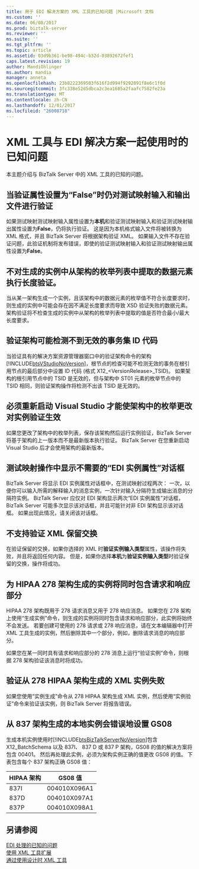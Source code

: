```yaml
---
title: 用于 EDI 解决方案的 XML 工具的已知问题 |Microsoft 文档
ms.custom: ''
ms.date: 06/08/2017
ms.prod: biztalk-server
ms.reviewer: ''
ms.suite: ''
ms.tgt_pltfrm: ''
ms.topic: article
ms.assetid: 03d9b361-be98-494c-b32d-03892672fef1
caps.latest.revision: 19
author: MandiOhlinger
ms.author: mandia
manager: anneta
ms.openlocfilehash: 23b8222369503f616f2d994f9292091f8e6c1f0d
ms.sourcegitcommit: 3fc338e52d5dbca2c3ea1685a2faafc7582fe23a
ms.translationtype: MT
ms.contentlocale: zh-CN
ms.lasthandoff: 12/01/2017
ms.locfileid: "26008718"
---
```

# <a name="known-issues-with-xml-tools-used-with-edi-solutions"></a>XML 工具与 EDI 解决方案一起使用时的已知问题
本主题介绍与 BizTalk Server 中的 XML 工具的已知的问题。  
  
## <a name="validation-of-test-map-input-and-output-file-still-occurs-when-the-validate-property-is-set-to-false"></a>当验证属性设置为“False”时仍对测试映射输入和输出文件进行验证  
 如果测试映射测试映射输入属性设置为**本机**和验证测试映射输入和验证测试映射输出属性设置为**False**，仍将执行验证。 这是因为本机格式输入文件将被转换为 XML 格式，并且 BizTalk Server 将根据架构验证 XML。 如果输入文件不存在验证问题，此验证机制将发布错误，即使的验证测试映射输入和验证测试映射输出属性设置为**False**。  
  
## <a name="length-validation-is-not-performed-on-a-data-element-in-a-generated-instance-that-is-pulled-from-an-enum-list-in-the-schema"></a>不对生成的实例中从架构的枚举列表中提取的数据元素执行长度验证。  
 当从某一架构生成一个实例，且该架构中的数据元素的枚举值不符合长度要求时，则生成的实例中可能会存在因不满足长度要求而导致 XSD 验证失败的数据元素。 架构验证将不检查生成的实例中从架构的枚举列表中提取的值是否符合最小/最大长度要求。  
  
## <a name="validate-schema-may-not-detect-an-invalid-transaction-set-id-code"></a>验证架构可能检测不到无效的事务集 ID 代码  
 当验证具有的解决方案资源管理器窗口中的验证架构命令的架构[!INCLUDE[btsVStudioNoVersion](../includes/btsvstudionoversion-md.md)]，根节点的检查可能不检测无效的事务在根引用节点的最后部分中设置 ID 代码 (格式 X12_\<VersionRelease\>_TSID)。 如果架构的根引用节点中的 TSID 是无效的，但与架构中 ST01 元素的枚举节点中的 TSID 相同，则验证架构操作将检测不出该 TSID 是无效的。  
  
## <a name="visual-studio-must-be-restarted-to-make-an-enum-change-in-a-schema-effective-for-instance-validation"></a>必须重新启动 Visual Studio 才能使架构中的枚举更改对实例验证生效  
 如果您更改了架构中的枚举列表，保存该架构然后运行实例验证，BizTalk Server 将基于架构的上一版本而不是最新版本执行验证。 BizTalk Server 在您重新启动 Visual Studio 后才会使用架构的最新版本。  
  
## <a name="the-edi-instance-properties-dialog-box-may-be-displayed-when-not-needed-in-the-testmap-operation"></a>测试映射操作中显示不需要的“EDI 实例属性”对话框  
 BizTalk Server 将显示 EDI 实例属性对话框中，在测试映射过程两次： 一次，以便你可以输入所需的解释输入的消息实例，一次针对输入分隔符生成输出消息的分隔符实例。 BizTalk Server 应仅对 EDI 架构显示两次“EDI 实例属性”对话框，BizTalk Server 可能多次显示该对话框，并且可能针对非 EDI 架构显示该对话框。 如果出现此情况，请关闭该对话框。  
  
## <a name="validation-of-an-xml-preserved-interchange-is-not-supported"></a>不支持验证 XML 保留交换  
 在验证保留的交换，如果你选择的 XML 时**验证实例输入类型**属性，该操作将失败，并且将返回任何内容。 但是，如果你选择**本机**为**验证实例输入类型**时验证保留的交换，操作将成功。  
  
## <a name="an-instance-generated-for-a-hipaa-278-schema-will-contain-both-request-and-response-sections"></a>为 HIPAA 278 架构生成的实例将同时包含请求和响应部分  
 HIPAA 278 架构既用于 278 请求消息又用于 278 响应消息。 如果您在 278 架构上使用“生成实例”命令，则生成的实例将同时包含请求和响应部分，此实例将始终不会发送。 若要创建可使用的 278 请求或 278 响应消息，请在文本编辑器中打开 XML 工具生成的实例，然后删除其中一个部分，例如，删除请求消息的响应部分。  
  
 如果您在某一同时具有请求和响应部分的 278 消息上运行“验证实例”命令，则根据 278 架构验证该消息时将成功。  
  
## <a name="an-xml-instance-generated-from-a-278-hipaa-schema-will-fail-validation"></a>验证从 278 HIPAA 架构生成的 XML 实例失败  
 如果您使用“实例生成”命令从 278 HIPAA 架构生成 XML 实例，然后使用“实例验证”命令来验证该实例，则 BizTalk Server 将报告错误。  
  
## <a name="a-native-instance-generated-from-a-837-schema-incorrectly-sets-gs08"></a>从 837 架构生成的本地实例会错误地设置 GS08  
 生成本机实例使用时[!INCLUDE[btsBizTalkServerNoVersion](../includes/btsbiztalkservernoversion-md.md)]包含 X12_BatchSchema 以及 837I、 837 D 或 837 P 架构，GS08 的值的解决方案将包含 00401。 然后再处理此实例，必须为架构实例正确的值更改 GS08 的值。  下表包含每个 837 架构正确 GS08 值：  
  
|HIPAA 架构|GS08 值|  
|------------------|----------------|  
|837I|004010X096A1|  
|837D|004010X097A1|  
|837P|004010X098A1|  
  
## <a name="see-also"></a>另请参阅  
 [EDI 处理的已知的问题](../core/known-issues-with-edi-processing.md)   
 [使用 XML 工具扩展](../core/using-the-xml-tool-extensions.md)   
 [通过使用设计时 XML 工具](../core/using-design-time-xml-tools.md)